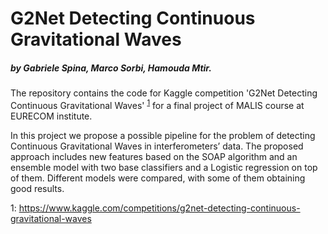 # G2Net Detecting Continuous Gravitational Waves
##### by Gabriele Spina, Marco Sorbi, Hamouda Mtir.


The repository contains the code for Kaggle competition 'G2Net Detecting Continuous Gravitational Waves' <sup>[1](#fn1)</sup> for a final project of MALIS course at EURECOM institute.

In this project we propose a possible pipeline for the problem of detecting Continuous Gravitational Waves in interferometers’ data. The proposed approach includes new features based on the SOAP algorithm and an ensemble model with two base classifiers and a Logistic regression on top of them. Different models were compared, with some of them obtaining good results.

<a name="fn1">1</a>: https://www.kaggle.com/competitions/g2net-detecting-continuous-gravitational-waves
